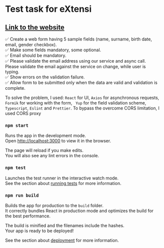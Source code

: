 # Test task for eXtensi
## [Link to the website](https://test-task-for-extensi.vercel.app/)

✅ Create a web form having 5 sample fields (name, surname, birth date, email, gender checkbox).\
✅ Make some fields mandatory, some optional.\
✅ Email should be mandatory.\
✅ Please validate the email address using our service and async call. Please validate the email against the service on change, while user is typing.\
✅ Show errors on the validation failure.\
✅ Allow form to be submitted only when the data are valid and validation is complete.


To solve the problem, I used: `React` for UI, `Axios` for asynchronous requests, `Formik` for working with the form, `
Yup` for the field validation scheme, `Typescript`, `Eslint` and `Prettier`.
To bypass the overcome CORS limitation, I used CORS proxy

### `npm start`

Runs the app in the development mode.\
Open [http://localhost:3000](http://localhost:3000) to view it in the browser.

The page will reload if you make edits.\
You will also see any lint errors in the console.

### `npm test`

Launches the test runner in the interactive watch mode.\
See the section about [running tests](https://facebook.github.io/create-react-app/docs/running-tests) for more
information.

### `npm run build`

Builds the app for production to the `build` folder.\
It correctly bundles React in production mode and optimizes the build for the best performance.

The build is minified and the filenames include the hashes.\
Your app is ready to be deployed!

See the section about [deployment](https://facebook.github.io/create-react-app/docs/deployment) for more information.

